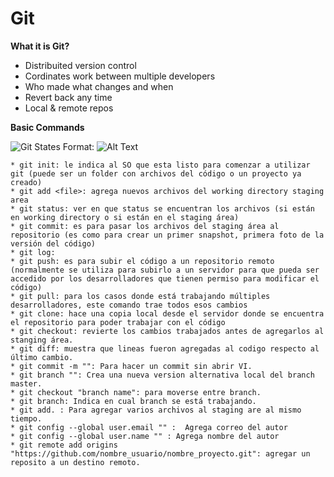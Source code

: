 # Git

**What it is Git?**
* Distribuited version control 
* Cordinates work between multiple developers
* Who made what changes and when
* Revert back any time
* Local & remote repos

**Basic Commands**

![Git States](/images/git_states.png)
Format: ![Alt Text](url)


	* git init: le indica al SO que esta listo para comenzar a utilizar git (puede ser un folder con archivos del código o un proyecto ya creado)
	* git add <file>: agrega nuevos archivos del working directory staging area
	* git status: ver en que status se encuentran los archivos (si están en working directory o si están en el staging área)
	* git commit: es para pasar los archivos del staging área al repositorio (es como para crear un primer snapshot, primera foto de la versión del código)
	* git log: 
	* git push: es para subir el código a un repositorio remoto (normalmente se utiliza para subirlo a un servidor para que pueda ser accedido por los desarrolladores que tienen permiso para modificar el código)
	* git pull: para los casos donde está trabajando múltiples desarrolladores, este comando trae todos esos cambios
	* git clone: hace una copia local desde el servidor donde se encuentra el repositorio para poder trabajar con el código
	* git checkout: revierte los cambios trabajados antes de agregarlos al stanging área.
	* git diff: muestra que lineas fueron agregadas al codigo respecto al último cambio.
	* git commit -m "": Para hacer un commit sin abrir VI.
	* git branch "": Crea una nueva version alternativa local del branch master.
	* git checkout "branch name": para moverse entre branch.
	* git branch: Indica en cual branch se está trabajando.
	* git add. : Para agregar varios archivos al staging are al mismo tiempo.
	* git config --global user.email "" :  Agrega correo del autor
	* git config --global user.name "" : Agrega nombre del autor
	* git remote add origins "https://github.com/nombre_usuario/nombre_proyecto.git": agregar un reposito a un destino remoto.
